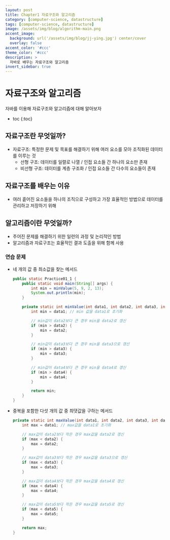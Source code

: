 ```yaml
---
layout: post
title: Chapter1 자료구조와 알고리즘
category: [computer-science, datastructure]
tags: [computer-science, datastructure]
image: /assets/img/blog/algorithm-main.png
accent_image: 
  background: url('/assets/img/blog/jj-ying.jpg') center/cover
  overlay: false
accent_color: '#ccc'
theme_color: '#ccc'
description: >
  자바로 배우는 자료구조와 알고리즘
invert_sidebar: true
---
```


# 자료구조와 알고리즘

자바를 이용해 자료구조와 알고리즘에 대해 알아보자

* toc
{:toc}

## 자료구조란 무엇일까?
- 자료구조: 특정한 문제 및 목표를 해결하기 위해 여러 요소를 모아 조직화된 데이터를 이루는 것
  - 선형 구조: 데이터를 일렬로 나열 / 인접 요소들 간 하나의 요소만 존재
  - 비선형 구조: 데이터를 계층 구조화 / 인접 요소들 간 다수의 요소들이 존재

## 자료구조를 배우는 이유
- 여러 흩어진 요소들을 하나의 조직으로 구성하고 가장 효율적인 방법으로 데이터를 관리하고 저장하기 위해

## 알고리즘이란 무엇일까?
- 주어진 문제를 해결하기 위한 일련의 과정 및 논리적인 방법
- 알고리즘과 자료구조는 효율적인 결과 도출을 위해 함께 사용

### 연습 문제
- 네 개의 값 중 최소값을 찾는 메서드
    ~~~java
    public static Practice01_1 {
        public static void main(String[] args) {
            int min = minValue(5, 9, 2, 13);
            System.out.println(min);
        }

        private static int minValue(int data1, int data2, int data3, int data4) {
            int min = data1; // min 값을 data1로 초기화

            // min값이 data2보다 큰 경우 min을 data2로 갱신
            if (min > data2) { 
                min = data2;
            }

            // min값이 data3보다 큰 경우 min을 data3으로 갱신
            if (min > data3) { 
                min = data3;
            }

            // min값이 data4보다 큰 경우 min을 data4로 갱신
            if (min > data4) { 
                min = data4;
            }

            return min;
        }
    }
    ~~~

- 중복을 포함한 다섯 개의 값 중 최댓값을 구하는 메서드
    ~~~java
    private static int maxValue(int data1, int data2, int data3, int data4, int data5) {
        int max = data1; // max값을 data1로 초기화

        // max값이 data2보다 작은 경우 max값을 data2로 갱신
        if (max < data2) {
            max = data2;
        }

        // max값이 data3보다 작은 경우 max값을 data3으로 갱신
        if (max < data3) {
            max = data3;
        }

        // max값이 data4보다 작은 경우 max값을 data4로 갱신
        if (max < data4) {
            max = data4;
        }

        // max값이 data5보다 작은 경우 max값을 data5로 갱신
        if (max < data5) {
            max = data5;
        }

        return max;
    }
    ~~~